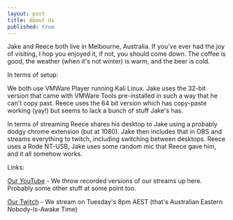 ```yaml
---
layout: post
title: About Us
published: true
---
```


Jake and Reece both live in Melbourne, Australia. If you've ever had the joy of visiting, I hop you enjoyed it, if not, you should come down. The coffee is good, the weather (when it's not winter) is warm, and the beer is cold.

In terms of setup:

We both use VMWare Player running Kali Linux. Jake uses the 32-bit version that came with VMWare Tools pre-installed in such a way that he can't copy past. Reece uses the 64 bit version which has copy-paste working (yay!) but seems to lack a bunch of stuff Jake's has.

In terms of streaming Reece shares his desktop to Jake using a probably dodgy chrome extension (but at 1080). Jake then includes that in OBS and streams everything to twitch, including switching between desktops. Reece uses a Rode NT-USB, Jake uses some random mic that Reece gave him, and it all somehow works.

Links:

[Our YouTube](https://www.youtube.com/channel/UCBE5zF0VuDwn2-cAMNBJvkA) - We throw recorded versions of our streams up here. Probably some other stuff at some point too.

[Our Twitch](https://www.twitch.tv/thosearetheguys) - We stream on Tuesday's 8pm AEST (that's Australian Eastern Nobody-Is-Awake Time)